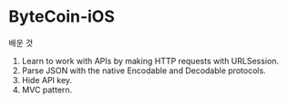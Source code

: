 # ByteCoin-iOS

배운 것
1. Learn to work with APIs by making HTTP requests with URLSession.
2. Parse JSON with the native Encodable and Decodable protocols.
3. Hide API key.
4. MVC pattern.
